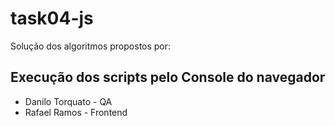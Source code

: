 # task04-js

Solução dos algoritmos propostos por:

## Execução dos scripts pelo Console do navegador

-   Danilo Torquato - QA
-   Rafael Ramos - Frontend
